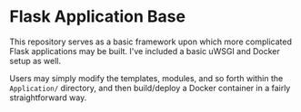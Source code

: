 # Flask Application Base
This repository serves as a basic framework upon which more complicated Flask applications may be built.  I've included a basic uWSGI and Docker setup as well.

Users may simply modify the templates, modules, and so forth within the `Application/` directory, and then build/deploy a Docker container in a fairly straightforward way.